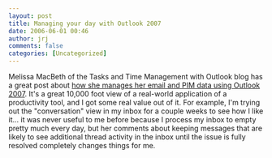 ```yaml
---
layout: post
title: Managing your day with Outlook 2007
date: 2006-06-01 00:46
author: jrj
comments: false
categories: [Uncategorized]
---
```

Melissa MacBeth of the Tasks and Time Management with Outlook blog has a great post about <a href="http://blogs.msdn.com/melissamacbeth/archive/2006/05/31/612562.aspx">how she manages her email and PIM data using Outlook 2007</a>. It's a great 10,000 foot view of a real-world application of a productivity tool, and I got some real value out of it. For example, I'm trying out the "conversation" view in my inbox for a couple weeks to see how I like it... it was never useful to me before because I process my inbox to empty pretty much every day, but her comments about keeping messages that are likely to see additional thread activity in the inbox until the issue is fully resolved completely changes things for me.
